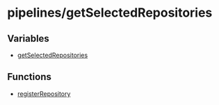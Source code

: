 # pipelines/getSelectedRepositories

## Variables

- [getSelectedRepositories](variables/getSelectedRepositories.md)

## Functions

- [registerRepository](functions/registerRepository.md)
